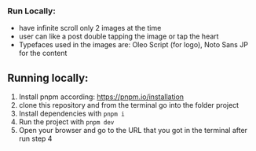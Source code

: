 ### Run Locally:

- have infinite scroll only 2 images at the time
- user can like a post double tapping the image or tap the heart
- Typefaces used in the images are: Oleo Script (for logo), Noto Sans JP for the content

## Running locally:

1. Install pnpm according: https://pnpm.io/installation
2. clone this repository and from the terminal go into the folder project
3. Install dependencies with `pnpm i`
4. Run the project with `pnpm dev`
5. Open your browser and go to the URL that you got in the terminal after run step 4
